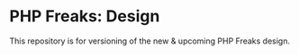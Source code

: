PHP Freaks: Design
===========

This repository is for versioning of the new & upcoming PHP Freaks design.